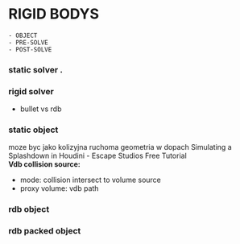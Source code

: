 # RIGID BODYS

```
- OBJECT
- PRE-SOLVE
- POST-SOLVE
```

### static solver . 

### rigid solver 
- bullet vs rdb   

### static object 
moze byc jako kolizyjna ruchoma geometria w dopach Simulating a Splashdown in Houdini - Escape Studios Free Tutorial  
**Vdb collision source:**
- mode: collision intersect to volume source 
- proxy volume: vdb path
### rdb object  
### rdb packed object  
